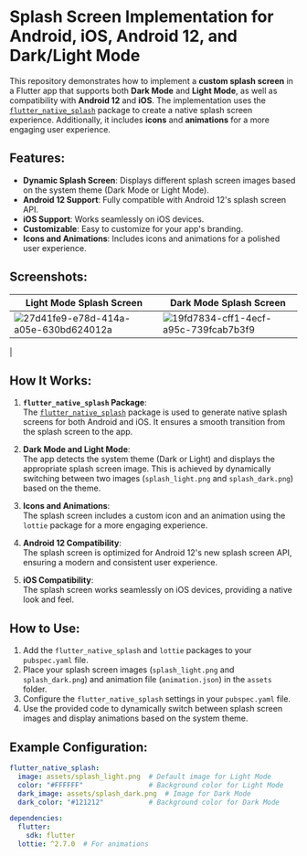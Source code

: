# Splash Screen Implementation for Android, iOS, Android 12, and Dark/Light Mode

This repository demonstrates how to implement a **custom splash screen** in a Flutter app that supports both **Dark Mode** and **Light Mode**, as well as compatibility with **Android 12** and **iOS**. The implementation uses the [`flutter_native_splash`](https://pub.dev/packages/flutter_native_splash) package to create a native splash screen experience. Additionally, it includes **icons** and **animations** for a more engaging user experience.

## Features:
- **Dynamic Splash Screen**: Displays different splash screen images based on the system theme (Dark Mode or Light Mode).
- **Android 12 Support**: Fully compatible with Android 12's splash screen API.
- **iOS Support**: Works seamlessly on iOS devices.
- **Customizable**: Easy to customize for your app's branding.
- **Icons and Animations**: Includes icons and animations for a polished user experience.

## Screenshots:
| **Light Mode Splash Screen** | **Dark Mode Splash Screen** |
|------------------------------|-----------------------------|
| ![27d41fe9-e78d-414a-a05e-630bd624012a](https://github.com/user-attachments/assets/84b98157-8158-40c5-9076-954b7d808c96)| ![19fd7834-cff1-4ecf-a95c-739fcab7b3f9](https://github.com/user-attachments/assets/42449719-d70c-49ca-b073-6329db41b853)
 |


## How It Works:
1. **`flutter_native_splash` Package**:  
   The [`flutter_native_splash`](https://pub.dev/packages/flutter_native_splash) package is used to generate native splash screens for both Android and iOS. It ensures a smooth transition from the splash screen to the app.

2. **Dark Mode and Light Mode**:  
   The app detects the system theme (Dark or Light) and displays the appropriate splash screen image. This is achieved by dynamically switching between two images (`splash_light.png` and `splash_dark.png`) based on the theme.

3. **Icons and Animations**:  
   The splash screen includes a custom icon and an animation using the `lottie` package for a more engaging experience.

4. **Android 12 Compatibility**:  
   The splash screen is optimized for Android 12's new splash screen API, ensuring a modern and consistent user experience.

5. **iOS Compatibility**:  
   The splash screen works seamlessly on iOS devices, providing a native look and feel.

## How to Use:
1. Add the `flutter_native_splash` and `lottie` packages to your `pubspec.yaml` file.
2. Place your splash screen images (`splash_light.png` and `splash_dark.png`) and animation file (`animation.json`) in the `assets` folder.
3. Configure the `flutter_native_splash` settings in your `pubspec.yaml` file.
4. Use the provided code to dynamically switch between splash screen images and display animations based on the system theme.

## Example Configuration:
```yaml
flutter_native_splash:
  image: assets/splash_light.png  # Default image for Light Mode
  color: "#FFFFFF"                # Background color for Light Mode
  dark_image: assets/splash_dark.png  # Image for Dark Mode
  dark_color: "#121212"           # Background color for Dark Mode

dependencies:
  flutter:
    sdk: flutter
  lottie: ^2.7.0  # For animations
